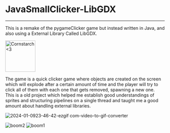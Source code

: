 # JavaSmallClicker-LibGDX

________________________________________________________
This is a remake of the pygameClicker game but instead written in Java,
and also using a External Library Called  LibGDX. 

<img src="https://github.com/Kingerthanu/JavaSmallClicker-LibGDX/assets/76754592/9be6e079-cb96-488d-9b01-1a925b282de5" alt="Cornstarch <3" width="95" height="99">

The game is a quick clicker game where objects are created on the screen which will explode after a certain amount of time and the player will try to click all of them with each one that gets removed, spawning a new one. This is a old project which helped me establish good understandings of sprites and structuring pipelines on a single thread and taught me a good amount about handling external libraries.

![2024-01-0923-46-42-ezgif com-video-to-gif-converter](https://github.com/Kingerthanu/JavaSmallClicker-LibGDX/assets/76754592/070ce48f-26f4-44d2-85f6-6140554556b1)

![boom2](https://github.com/Kingerthanu/JavaSmallClicker-LibGDX/assets/76754592/6acf500b-d3f3-4015-b7ba-6b5da50f01be)
![boom1](https://github.com/Kingerthanu/JavaSmallClicker-LibGDX/assets/76754592/bf364490-945b-4aed-884c-03d400e5a06d)
